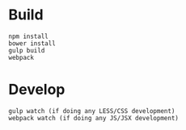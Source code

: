 # Build

	npm install
	bower install
	gulp build
	webpack

# Develop

	gulp watch (if doing any LESS/CSS development)
	webpack watch (if doing any JS/JSX development)
